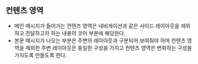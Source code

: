 ## 컨텐츠 영역
- 메인 메시지가 들어가는 컨텐츠 영역은 네비게이션과 같은 사이드 레이아웃을 제외하고 전달하고자 하는 내용의 코어 부분에 해당한다.
- 본문 메시지가 나오는 부분은 주변의 레이아웃과 구분되어 보여줘야 하며 컨텐츠 영역을 제외한 주변 레이아웃은 동일한 구성을 가지고 컨텐츠 영역은 변화하는 구성을 가지도록 만들도록 한다.

